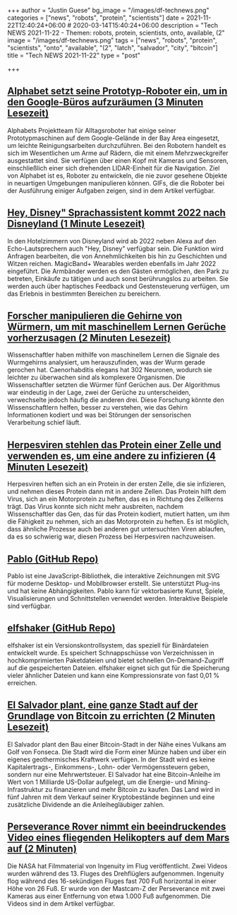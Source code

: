 +++
author = "Justin Guese"
bg_image = "/images/df-technews.png"
categories = ["news", "robots", "protein", "scientists"]
date = 2021-11-22T12:40:24+06:00 # 2020-03-14T15:40:24+06:00
description = "Tech NEWS 2021-11-22 - Themen: robots, protein, scientists, onto, available, (2"
image = "/images/df-technews.png"
tags = ["news", "robots", "protein", "scientists", "onto", "available", "(2", "latch", "salvador", "city", "bitcoin"]
title = "Tech NEWS 2021-11-22"
type = "post"

+++

## [Alphabet setzt seine Prototyp-Roboter ein, um in den Google-Büros aufzuräumen (3 Minuten Lesezeit)](https://www.theverge.com/2021/11/19/22791267/alphabet-google-everyday-robot-project-cleaning-office-prototype)

 Alphabets Projektteam für Alltagsroboter hat einige seiner Prototypmaschinen auf dem Google-Gelände in der Bay Area eingesetzt, um leichte Reinigungsarbeiten durchzuführen. Bei den Robotern handelt es sich im Wesentlichen um Arme auf Rädern, die mit einem Mehrzweckgreifer ausgestattet sind. Sie verfügen über einen Kopf mit Kameras und Sensoren, einschließlich einer sich drehenden LIDAR-Einheit für die Navigation. Ziel von Alphabet ist es, Roboter zu entwickeln, die nie zuvor gesehene Objekte in neuartigen Umgebungen manipulieren können. GIFs, die die Roboter bei der Ausführung einiger Aufgaben zeigen, sind in dem Artikel verfügbar.

## [Hey, Disney" Sprachassistent kommt 2022 nach Disneyland (1 Minute Lesezeit)](https://www.engadget.com/disneyland-hey-disney-release-date-220908254.html)

 In den Hotelzimmern von Disneyland wird ab 2022 neben Alexa auf den Echo-Lautsprechern auch "Hey, Disney" verfügbar sein. Die Funktion wird Anfragen bearbeiten, die von Annehmlichkeiten bis hin zu Geschichten und Witzen reichen. MagicBand+ Wearables werden ebenfalls im Jahr 2022 eingeführt. Die Armbänder werden es den Gästen ermöglichen, den Park zu betreten, Einkäufe zu tätigen und auch sonst berührungslos zu arbeiten. Sie werden auch über haptisches Feedback und Gestensteuerung verfügen, um das Erlebnis in bestimmten Bereichen zu bereichern.

## [Forscher manipulieren die Gehirne von Würmern, um mit maschinellem Lernen Gerüche vorherzusagen (2 Minuten Lesezeit)](https://interestingengineering.com/rigging-worm-brains-to-predict-smells-with-machine-learning)

 Wissenschaftler haben mithilfe von maschinellem Lernen die Signale des Wurmgehirns analysiert, um herauszufinden, was der Wurm gerade gerochen hat. Caenorhabditis elegans hat 302 Neuronen, wodurch sie leichter zu überwachen sind als komplexere Organismen. Die Wissenschaftler setzten die Würmer fünf Gerüchen aus. Der Algorithmus war eindeutig in der Lage, zwei der Gerüche zu unterscheiden, verwechselte jedoch häufig die anderen drei. Diese Forschung könnte den Wissenschaftlern helfen, besser zu verstehen, wie das Gehirn Informationen kodiert und was bei Störungen der sensorischen Verarbeitung schief läuft.

## [Herpesviren stehlen das Protein einer Zelle und verwenden es, um eine andere zu infizieren (4 Minuten Lesezeit)](https://arstechnica.com/science/2021/11/herpes-viruses-steal-one-cells-protein-use-it-to-infect-another/)

 Herpesviren heften sich an ein Protein in der ersten Zelle, die sie infizieren, und nehmen dieses Protein dann mit in andere Zellen. Das Protein hilft dem Virus, sich an ein Motorprotein zu heften, das es in Richtung des Zellkerns trägt. Das Virus konnte sich nicht mehr ausbreiten, nachdem Wissenschaftler das Gen, das für das Protein kodiert, mutiert hatten, um ihm die Fähigkeit zu nehmen, sich an das Motorprotein zu heften. Es ist möglich, dass ähnliche Prozesse auch bei anderen gut untersuchten Viren ablaufen, da es so schwierig war, diesen Prozess bei Herpesviren nachzuweisen.

## [Pablo (GitHub Repo)](https://github.com/premasagar/pablo)

 Pablo ist eine JavaScript-Bibliothek, die interaktive Zeichnungen mit SVG für moderne Desktop- und Mobilbrowser erstellt. Sie unterstützt Plug-ins und hat keine Abhängigkeiten. Pablo kann für vektorbasierte Kunst, Spiele, Visualisierungen und Schnittstellen verwendet werden. Interaktive Beispiele sind verfügbar.

## [elfshaker (GitHub Repo)](https://github.com/elfshaker/elfshaker)

 elfshaker ist ein Versionskontrollsystem, das speziell für Binärdateien entwickelt wurde. Es speichert Schnappschüsse von Verzeichnissen in hochkomprimierten Paketdateien und bietet schnellen On-Demand-Zugriff auf die gespeicherten Dateien. elfshaker eignet sich gut für die Speicherung vieler ähnlicher Dateien und kann eine Kompressionsrate von fast 0,01 % erreichen.

## [El Salvador plant, eine ganze Stadt auf der Grundlage von Bitcoin zu errichten (2 Minuten Lesezeit)](https://www.engadget.com/el-salvador-bitcoin-city-190829261.html)

 El Salvador plant den Bau einer Bitcoin-Stadt in der Nähe eines Vulkans am Golf von Fonseca. Die Stadt wird die Form einer Münze haben und über ein eigenes geothermisches Kraftwerk verfügen. In der Stadt wird es keine Kapitalertrags-, Einkommens-, Lohn- oder Vermögenssteuern geben, sondern nur eine Mehrwertsteuer. El Salvador hat eine Bitcoin-Anleihe im Wert von 1 Milliarde US-Dollar aufgelegt, um die Energie- und Mining-Infrastruktur zu finanzieren und mehr Bitcoin zu kaufen. Das Land wird in fünf Jahren mit dem Verkauf seiner Kryptobestände beginnen und eine zusätzliche Dividende an die Anleihegläubiger zahlen.

## [Perseverance Rover nimmt ein beeindruckendes Video eines fliegenden Helikopters auf dem Mars auf (2 Minuten)](https://gizmodo.com/perseverance-rover-captures-awesome-video-of-helicopter-1848089009)

 Die NASA hat Filmmaterial von Ingenuity im Flug veröffentlicht. Zwei Videos wurden während des 13. Fluges des Drehflüglers aufgenommen. Ingenuity flog während des 16-sekündigen Fluges fast 700 Fuß horizontal in einer Höhe von 26 Fuß. Er wurde von der Mastcam-Z der Perseverance mit zwei Kameras aus einer Entfernung von etwa 1.000 Fuß aufgenommen. Die Videos sind in dem Artikel verfügbar.

